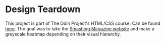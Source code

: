 # Design Teardown

This project is part of The Odin Project's HTML/CSS course. Can be found [here](https://www.theodinproject.com/lessons/design-teardown). The goal was to take the [Smashing Magazine website](http://smashingmagazine.com/) and make a greyscale heatmap depending on their visual hierarchy. 
